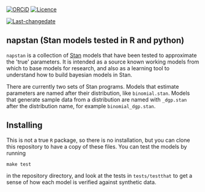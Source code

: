 <!-- README.md is generated from README.Rmd. Please edit that file -->
[![ORCiD](https://img.shields.io/badge/ORCiD-0000--0002--3410--3732-green.svg)](http://orcid.org/0000-0002-3410-3732) [![Licence](https://img.shields.io/github/license/mashape/apistatus.svg)](http://choosealicense.com/licenses/mit/)

[![Last-changedate](https://img.shields.io/badge/last%20change-2017--11--30-brightgreen.svg)](https://github.com/potterzot/napstan/commits/master)

napstan (Stan models tested in R and python)
--------------------------------------------

`napstan` is a collection of [Stan](http://mc-stan.org/) models that have been tested to approximate the 'true' parameters. It is intended as a source known working models from which to base models for research, and also as a learning tool to understand how to build bayesian models in Stan.

There are currently two sets of Stan programs. Models that estimate parameters are named after their distribution, like `binomial.stan`. Models that generate sample data from a distribution are named with `_dgp.stan` after the distribution name, for example `binomial_dgp.stan`.

Installing
----------

This is not a true `R` package, so there is no installation, but you can clone this repository to have a copy of these files. You can test the models by running

    make test

in the repository directory, and look at the tests in `tests/testthat` to get a sense of how each model is verified against synthetic data.
